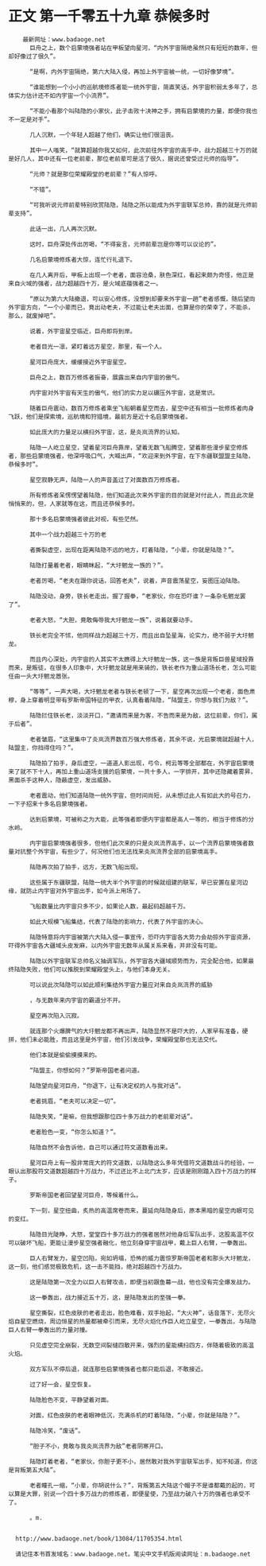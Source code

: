 # 正文 第一千零五十九章 恭候多时
        最新网址：www.badaoge.net
          巨舟之上，数个启蒙境强者站在甲板望向星河，“内外宇宙隔绝虽然只有短短的数年，但却好像过了很久”。
      
          “是啊，内外宇宙隔绝，第六大陆入侵，再加上外宇宙被一统，一切好像梦境”。
      
          “谁能想到一个小小的巡航境修炼者能一统外宇宙，简直笑话，外宇宙积弱太多年了，总体实力估计还不如内宇宙一个小流界”。
      
          “不能小看那个叫陆隐的小家伙，此子击败十决神之手，拥有启蒙境的力量，即便你我也不一定是对手”。
      
          几人沉默，一个年轻人超越了他们，确实让他们很沮丧。
      
          其中一人嗤笑，“就算超越你我又如何，此次前往外宇宙的高手中，战力超越三十万的就是好几人，其中还有一位老前辈，那位老前辈可是活了很久，据说还曾受过元师的指导”。
      
          “元师？就是那位荣耀殿堂的老前辈？”有人惊呼。
      
          “不错”。
      
          “可我听说元师前辈特别欣赏陆隐，陆隐之所以能成为外宇宙联军总帅，靠的就是元师前辈支持”。
      
          此话一出，几人再次沉默。
      
          这时，巨舟深处传出厉喝，“不得妄言，元师前辈岂是你等可以议论的”。
      
          几名启蒙境修炼者大惊，连忙行礼退下。
      
          在几人离开后，甲板上出现一个老者，面容沧桑，肤色深红，看起来颇为奇怪，他正是来自火域的强者，战力超越四十万，是火域底蕴强者之一。
      
          “原以为第六大陆撤退，可以安心修炼，没想到却要来外宇宙一趟”老者感慨，随后望向外宇宙方向，“一个小辈而已，竟出动老夫，不过能让老夫出面，也算是你的荣幸了，不能杀，那么，就废掉吧”。
      
          说着，外宇宙星空临近，巨舟即将到岸。
      
          老者目光一凛，紧盯着远方星空，那里，有一个人。
      
          星河巨舟庞大，缓缓接近外宇宙星空。
      
          巨舟之上，数百万修炼者振奋，展露出来自内宇宙的傲气。
      
          内宇宙对外宇宙有天生的傲气，他们的实力足以碾压外宇宙，这是常识。
      
          随着巨舟震动，数百万修炼者乘坐飞船朝着星空而去，星空中还有相当一批修炼者肉身飞跃，他们是探索境，巡航境和狩猎境，最前方是近十名启蒙境强者。
      
          如此庞大的力量足以横扫外宇宙，这，是炎岚流界的认知。
      
          陆隐一人屹立星空，望着星河巨舟靠岸，望着无数飞船腾空，望着那些漫步星空修炼者，那些启蒙境强者，他深呼吸口气，大喊出声，“欢迎来到外宇宙，在下东疆联盟盟主陆隐，恭候多时”。
      
          星空寂静无声，陆隐一人的声音盖过了对面数百万修炼者。
      
          所有修炼者呆愣愣望着陆隐，他们知道此次来外宇宙的目的就是对付此人，而且此次是悄悄来的，但，人家就等在这，而且还恭候多时。
      
          那十多名启蒙境强者彼此对视，有些茫然。
      
          其中一个战力超越三十万的老
      
          者撕裂虚空，出现在距离陆隐不远的地方，盯着陆隐，“小辈，你就是陆隐？”。
      
          陆隐打量着老者，眼睛眯起，“大圩魍龙一族的？”。
      
          老者厉喝，“老夫在跟你说话，回答老夫”，说着，声音震荡星空，妄图压迫陆隐。
      
          陆隐没动，身旁，铁长老走出，握了握拳，“老家伙，你在恐吓谁？一条杂毛魍龙罢了”。
      
          老者大怒，“大胆，竟敢侮辱我大圩魍龙一族”，说着就要动手。
      
          铁长老完全不怵，他同样战力超越三十万，而且出自坠星海，论实力，绝不弱于大圩魍龙。
      
          而且内心深处，内宇宙的人其实不太瞧得上大圩魍龙一族，这一族是背叛巨兽星域投靠而来，是叛徒，在很多人印象中，大圩魍龙就是用来骑的，铁长老作为重山道场长老，怎么可能任由一头大圩魍龙嚣张。
      
          “等等”，一声大喝，大圩魍龙老者与铁长老顿了一下，星空再次出现一个老者，面色肃穆，身上穿着明显带有罗斯帝国特征的甲衣，认真看着陆隐，“陆盟主，你想与我们为敌？”。
      
          陆隐拦住铁长老，淡淡开口，“邀请而来是为客，不告而来是为敌，这位前辈，你们，属于后者”。
      
          老者皱眉，“这里集中了炎岚流界数百万强大修炼者，其余不说，光启蒙境就超越十人，陆盟主，你挡得住吗？”。
      
          陆隐拍了拍手，身后虚空，一道道人影出现，弓令，柯云等等全部都在，外宇宙启蒙境来了就不下十人，再加上重山道场支援的启蒙境，一共十多人，一字排开，其中还隐藏着雾昇，黑面杀手这种人，隐蔽虚空，发出威胁。
      
          老者震动，他们知道陆隐一统外宇宙，但时间尚短，从未想过此人有如此大的号召力，一下子招来十多名启蒙境强者。
      
          达到启蒙境，可被称之为大能，此等强者即便内宇宙都是高人一等的，相当于修炼的分水岭。
      
          内宇宙启蒙境强者很多，但他们此次来的只是炎岚流界高手，以一个流界启蒙境强者数量对抗整个外宇宙，有些少了，何况他们也无法找来炎岚流界全部的启蒙境高手。
      
          陆隐再次拍了拍手，远方，无数飞船出现。
      
          这些属于东疆联盟，陆隐一统大半个外宇宙的时候就组建的联军，早已安置在星河边缘，就防止内宇宙对外宇宙出手，如今派上用场了。
      
          飞船数量比内宇宙只多不少，如果论人数，最起码超越千万。
      
          如此大规模飞船集结，代表了陆隐的影响力，代表了外宇宙的决心。
      
          陆隐特意将内宇宙被第六大陆入侵一事宣传，恐吓内宇宙各大势力会劫掠外宇宙资源，吓得外宇宙各大疆域头皮发麻，以内外宇宙无数年从属关系来看，并非没有可能。
      
          陆隐以外宇宙联军总帅名义抽调军队，外宇宙各大疆域顺势而为，完全配合他，如果最终陆隐失败，他们可以推脱到荣耀殿堂头上，与他们本身无关。
      
          可以说此次陆隐可以如此顺利集结外宇宙力量应对来自炎岚流界的威胁
      
          ，与无数年来内宇宙的霸道分不开。
      
          星空再次陷入沉寂。
      
          就连那个火爆脾气的大圩魍龙都不再出声，陆隐显然不是吓大的，人家早有准备，硬拼，他们未必能胜，而且这里是外宇宙，他们引发战争，荣耀殿堂那也无法交代。
      
          他们本就是偷偷摸摸来的。
      
          “陆盟主，你想如何？”罗斯帝国老者问道。
      
          陆隐望向星河巨舟，“你退下，让有决定权的人与我对话”。
      
          老者挑眉，“老夫可以决定一切”。
      
          陆隐失笑，“是嘛，但我想跟那位四十多万战力的老前辈对话”。
      
          老者脸色一变，“你怎么知道？”。
      
          陆隐自然不会告诉他，自己可以通过符文道数看出来。
      
          星河巨舟上有一股非常庞大的符文道数，以陆隐这么多年凭借符文道数战斗的经验，一眼认出那股符文道数超越四十万战力，不过还比不上北门太岁，应该是刚刚踏入四十万战力的样子。
      
          罗斯帝国老者回望星河巨舟，等候着什么。
      
          下一刻，星空扭曲，炙热的高温席卷而来，蔓延向陆隐身后，原本黑暗的星空肉眼可见的变红。
      
          陆隐目光陡睁，大怒，堂堂四十多万战力的强者居然对他身后军队出手，这股高温不仅可以破坏飞船，更能让漫步星空强者融化，他立刻身穿宇宙战甲，戴上巨人右臂，一拳轰出。
      
          巨人右臂发力，星空凹陷，宛如坍塌，恐怖的威力震惊罗斯帝国老者和那头大圩魍龙，这一刻，他们感觉极致危机，这一击不能挡，绝对超越四十万战力。
      
          这是陆隐第一次全力以巨人右臂攻击，即便当初跟鱼幕一战，他也没有完全爆发战力。
      
          这一拳轰出，战力接近五十万，这，是陆隐发出的至强一拳。
      
          星空撕裂，红色皮肤的老者走出，脸色难看，双手抬起，“大火神”，话音落下，无尽火焰自星空燃烧，周边恒星的热量都被牵引而来，无尽火焰化作巨人屹立星空，一拳轰出，与陆隐巨人右臂一拳轰出的力量对撞。
      
          只见虚空完全崩裂，无数空间裂缝四散开来，强烈的星能横扫四方，伴随着极致的高温火焰。
      
          双方军队不停后退，就连那些启蒙境强者也都只能后退，不敢接近。
      
          过了好一会，星空恢复。
      
          陆隐脸色不变，平静望着对面。
      
          对面，红色皮肤的老者眼神低沉，充满杀机的盯着陆隐，“小辈，你就是陆隐？”。
      
          陆隐冷笑，“废话”。
      
          “胆子不小，竟敢与我炎岚流界为敌”老者阴寒开口。
      
          陆隐盯着老者，“老家伙，你胆子更不小，居然敢对我外宇宙联军出手，知不知道，你这是背叛第五大陆”。
      
          老者瞳孔一缩，“小辈，你胡说什么？”，背叛第五大陆这个帽子不是谁都戴的起的，可以算是大罪，别说一个四十多万战力的修炼者，即便星使，乃至战力破八十万的强者也承受不了。
      
          。m.
      
      
      http://www.badaoge.net/book/13084/11705354.html
      
      请记住本书首发域名：www.badaoge.net。笔尖中文手机版阅读网址：m.badaoge.net